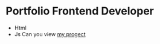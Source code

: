 # Portfolio Frontend Developer
- Html
- Js
Can you view [my progect](https://boroviknikita.github.io/portfolio/)
